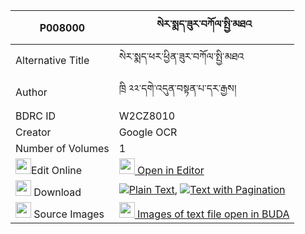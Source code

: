 |P008000|སེར་སྨད་ཟུར་བཀོལ་སྤྱི་མཐའ 
| --- | --- 
|Alternative Title |སེར་སྨད་ཕར་ཕྱིན་ཟུར་བཀོལ་སྤྱི་མཐའ
|Author| ཁྲི ༢༢་དགེ་འདུན་བསྟན་པ་དར་རྒྱས།
|BDRC ID | W2CZ8010
|Creator | Google OCR
|Number of Volumes| 1
|<img width="25" src="https://img.icons8.com/color/25/000000/edit-property.png">Edit Online| [<img width="25" src="https://avatars.githubusercontent.com/u/45091458?s=200&v=4"> Open in Editor](http://editor.openpecha.org/P008000)
|<img width="25" src="https://img.icons8.com/fluent/48/000000/download-2.png"/>  Download | [![](https://img.icons8.com/color/20/000000/txt.png)Plain Text](https://github.com/Openpecha/P008000/releases/download/v1/se_ra_me_zurkol_chi_ta_plain_P008000.zip), [![](https://img.icons8.com/color/20/000000/txt.png)Text with Pagination](https://github.com/Openpecha/P008000/releases/download/v1/se_ra_me_zurkol_chi_ta_pages_P008000.zip)
|<img width="25" src="https://img.icons8.com/plasticine/100/000000/pictures-folder.png"/>  Source Images | [<img width="25" src="https://library.bdrc.io/icons/BUDA-small.svg"> Images of text file open in BUDA](https://library.bdrc.io/show/bdr:W2CZ8010)